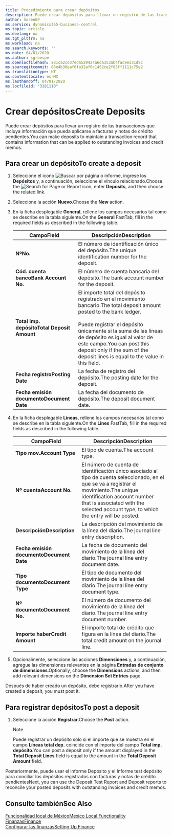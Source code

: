 ```yaml
---
title: Procedimiento para crear depósitos
description: Puede crear depósitos para llevar un registro de las transacciones que incluya información que pueda aplicarse a facturas y notas de crédito pendientes.
author: SorenGP
ms.service: dynamics365-business-central
ms.topic: article
ms.devlang: na
ms.tgt_pltfrm: na
ms.workload: na
ms.search.keywords: ''
ms.date: 04/01/2020
ms.author: sgroespe
ms.openlocfilehash: 281ca2cd37eda529424a6da353ab4fac9e331d9c
ms.sourcegitcommit: 88e4b30eaf6fa32af0c1452ce2f85ff1111c75e2
ms.translationtype: HT
ms.contentlocale: es-MX
ms.lasthandoff: 04/01/2020
ms.locfileid: "3181110"
---
```

# <a name="create-deposits"></a><span data-ttu-id="f6916-103">Crear depósitos</span><span class="sxs-lookup"><span data-stu-id="f6916-103">Create Deposits</span></span>
<span data-ttu-id="f6916-104">Puede crear depósitos para llevar un registro de las transacciones que incluya información que pueda aplicarse a facturas y notas de crédito pendientes.</span><span class="sxs-lookup"><span data-stu-id="f6916-104">You can make deposits to maintain a transaction record that contains information that can be applied to outstanding invoices and credit memos.</span></span>  

## <a name="to-create-a-deposit"></a><span data-ttu-id="f6916-105">Para crear un depósito</span><span class="sxs-lookup"><span data-stu-id="f6916-105">To create a deposit</span></span>  
1.  <span data-ttu-id="f6916-106">Seleccione el icono ![Buscar por página o informe](../../media/ui-search/search_small.png "Icono de Buscar por página o informe"), ingrese los **Depósitos** y, a continuación, seleccione el vínculo relacionado.</span><span class="sxs-lookup"><span data-stu-id="f6916-106">Choose the ![Search for Page or Report](../../media/ui-search/search_small.png "Search for Page or Report icon") icon, enter **Deposits**, and then choose the related link.</span></span>  
2.  <span data-ttu-id="f6916-107">Seleccione la acción **Nuevo**.</span><span class="sxs-lookup"><span data-stu-id="f6916-107">Choose the **New** action.</span></span>  
3.  <span data-ttu-id="f6916-108">En la ficha desplegable **General**, rellene los campos necesarios tal como se describe en la tabla siguiente.</span><span class="sxs-lookup"><span data-stu-id="f6916-108">On the **General** FastTab, fill in the required fields as described in the following table.</span></span>  

    |<span data-ttu-id="f6916-109">Campo</span><span class="sxs-lookup"><span data-stu-id="f6916-109">Field</span></span>|<span data-ttu-id="f6916-110">Descripción</span><span class="sxs-lookup"><span data-stu-id="f6916-110">Description</span></span>|  
    |---------------------------------|---------------------------------------|  
    |<span data-ttu-id="f6916-111">**Nº**</span><span class="sxs-lookup"><span data-stu-id="f6916-111">**No.**</span></span>|<span data-ttu-id="f6916-112">El número de identificación único del depósito.</span><span class="sxs-lookup"><span data-stu-id="f6916-112">The unique identification number for the deposit.</span></span>|  
    |<span data-ttu-id="f6916-113">**Cód. cuenta banco**</span><span class="sxs-lookup"><span data-stu-id="f6916-113">**Bank Account No.**</span></span>|<span data-ttu-id="f6916-114">El número de cuenta bancaria del depósito.</span><span class="sxs-lookup"><span data-stu-id="f6916-114">The bank account number for the deposit.</span></span>|  
    |<span data-ttu-id="f6916-115">**Total imp. depósito**</span><span class="sxs-lookup"><span data-stu-id="f6916-115">**Total Deposit Amount**</span></span>|<span data-ttu-id="f6916-116">El importe total del depósito registrado en el movimiento bancario.</span><span class="sxs-lookup"><span data-stu-id="f6916-116">The total deposit amount posted to the bank ledger.</span></span><br /><br /> <span data-ttu-id="f6916-117">Puede registrar el depósito únicamente si la suma de las líneas de depósito es igual al valor de este campo.</span><span class="sxs-lookup"><span data-stu-id="f6916-117">You can post this deposit only if the sum of the deposit lines is equal to the value in this field.</span></span>|  
    |<span data-ttu-id="f6916-118">**Fecha registro**</span><span class="sxs-lookup"><span data-stu-id="f6916-118">**Posting Date**</span></span>|<span data-ttu-id="f6916-119">La fecha de registro del depósito.</span><span class="sxs-lookup"><span data-stu-id="f6916-119">The posting date for the deposit.</span></span>|  
    |<span data-ttu-id="f6916-120">**Fecha emisión documento**</span><span class="sxs-lookup"><span data-stu-id="f6916-120">**Document Date**</span></span>|<span data-ttu-id="f6916-121">La fecha del documento de depósito.</span><span class="sxs-lookup"><span data-stu-id="f6916-121">The deposit document date.</span></span>|  
4.  <span data-ttu-id="f6916-122">En la ficha desplegable **Líneas**, rellene los campos necesarios tal como se describe en la tabla siguiente.</span><span class="sxs-lookup"><span data-stu-id="f6916-122">On the **Lines** FastTab, fill in the required fields as described in the following table.</span></span>  

    |<span data-ttu-id="f6916-123">Campo</span><span class="sxs-lookup"><span data-stu-id="f6916-123">Field</span></span>|<span data-ttu-id="f6916-124">Descripción</span><span class="sxs-lookup"><span data-stu-id="f6916-124">Description</span></span>|  
    |---------------------------------|---------------------------------------|  
    |<span data-ttu-id="f6916-125">**Tipo mov.**</span><span class="sxs-lookup"><span data-stu-id="f6916-125">**Account Type**</span></span>|<span data-ttu-id="f6916-126">El tipo de cuenta.</span><span class="sxs-lookup"><span data-stu-id="f6916-126">The account type.</span></span>|  
    |<span data-ttu-id="f6916-127">**Nº cuenta**</span><span class="sxs-lookup"><span data-stu-id="f6916-127">**Account No.**</span></span>|<span data-ttu-id="f6916-128">El número de cuenta de identificación único asociado al tipo de cuenta seleccionado, en el que se va a registrar el movimiento.</span><span class="sxs-lookup"><span data-stu-id="f6916-128">The unique identification account number that is associated with the selected account type, to which the entry will be posted.</span></span>|  
    |<span data-ttu-id="f6916-129">**Descripción**</span><span class="sxs-lookup"><span data-stu-id="f6916-129">**Description**</span></span>|<span data-ttu-id="f6916-130">La descripción del movimiento de la línea del diario.</span><span class="sxs-lookup"><span data-stu-id="f6916-130">The journal line entry description.</span></span>|  
    |<span data-ttu-id="f6916-131">**Fecha emisión documento**</span><span class="sxs-lookup"><span data-stu-id="f6916-131">**Document Date**</span></span>|<span data-ttu-id="f6916-132">La fecha de documento del movimiento de la línea del diario.</span><span class="sxs-lookup"><span data-stu-id="f6916-132">The journal line entry document date.</span></span>|  
    |<span data-ttu-id="f6916-133">**Tipo documento**</span><span class="sxs-lookup"><span data-stu-id="f6916-133">**Document Type**</span></span>|<span data-ttu-id="f6916-134">El tipo de documento del movimiento de la línea del diario.</span><span class="sxs-lookup"><span data-stu-id="f6916-134">The journal line entry document type.</span></span>|  
    |<span data-ttu-id="f6916-135">**Nº documento**</span><span class="sxs-lookup"><span data-stu-id="f6916-135">**Document No.**</span></span>|<span data-ttu-id="f6916-136">El número de documento del movimiento de la línea del diario.</span><span class="sxs-lookup"><span data-stu-id="f6916-136">The journal line entry document number.</span></span>|  
    |<span data-ttu-id="f6916-137">**Importe haber**</span><span class="sxs-lookup"><span data-stu-id="f6916-137">**Credit Amount**</span></span>|<span data-ttu-id="f6916-138">El importe total de crédito que figura en la línea del diario.</span><span class="sxs-lookup"><span data-stu-id="f6916-138">The total credit amount on the journal line.</span></span>|  

5.  <span data-ttu-id="f6916-139">Opcionalmente, seleccione las acciones **Dimensiones** y, a continuación, agregue las dimensiones relevantes en la página **Entradas de conjunto de dimensiones**.</span><span class="sxs-lookup"><span data-stu-id="f6916-139">Optionally, choose the **Dimensions** actions, and then add relevant dimensions on the **Dimension Set Entries** page.</span></span>  

<span data-ttu-id="f6916-140">Después de haber creado un depósito, debe registrarlo.</span><span class="sxs-lookup"><span data-stu-id="f6916-140">After you have created a deposit, you must post it.</span></span>  

## <a name="to-post-a-deposit"></a><span data-ttu-id="f6916-141">Para registrar depósitos</span><span class="sxs-lookup"><span data-stu-id="f6916-141">To post a deposit</span></span>  
1. <span data-ttu-id="f6916-142">Seleccione la acción **Registrar**.</span><span class="sxs-lookup"><span data-stu-id="f6916-142">Choose the **Post** action.</span></span>  

    > [!NOTE]  
    >  <span data-ttu-id="f6916-143">Puede registrar un depósito solo si el importe que se muestra en el campo **Líneas total dep.** coincide con el importe del campo **Total imp. depósito**.</span><span class="sxs-lookup"><span data-stu-id="f6916-143">You can post a deposit only if the amount displayed in the **Total Deposit Lines** field is equal to the amount in the **Total Deposit Amount** field.</span></span>  

<span data-ttu-id="f6916-144">Posteriormente, puede usar el informe Depósito y el Informe test depósito para conciliar los depósitos registrados con facturas y notas de crédito pendientes</span><span class="sxs-lookup"><span data-stu-id="f6916-144">Next, you can use the Deposit Test Report and Deposit reports to reconcile your posted deposits with outstanding invoices and credit memos.</span></span>  

## <a name="see-also"></a><span data-ttu-id="f6916-145">Consulte también</span><span class="sxs-lookup"><span data-stu-id="f6916-145">See Also</span></span>  
[<span data-ttu-id="f6916-146">Funcionalidad local de México</span><span class="sxs-lookup"><span data-stu-id="f6916-146">Mexico Local Functionality</span></span>](mexico-local-functionality.md)  
[<span data-ttu-id="f6916-147">Finanzas</span><span class="sxs-lookup"><span data-stu-id="f6916-147">Finance</span></span>](../../finance.md)  
[<span data-ttu-id="f6916-148">Configurar las finanzas</span><span class="sxs-lookup"><span data-stu-id="f6916-148">Setting Up Finance</span></span>](../../finance.md)  
